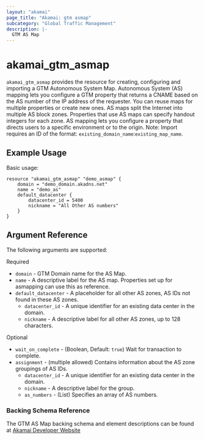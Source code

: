 ```yaml
---
layout: "akamai"
page_title: "Akamai: gtm asmap"
subcategory: "Global Traffic Management"  
description: |-
  GTM AS Map
---
```


# akamai_gtm_asmap

`akamai_gtm_asmap` provides the resource for creating, configuring and importing a GTM Autonomous System Map. Autonomous System (AS) mapping lets you configure a GTM property that returns a CNAME based on the AS number of the IP address of the requester. You can reuse maps for multiple properties or create new ones. AS maps split the Internet into multiple AS block zones. Properties that use AS maps can specify handout integers for each zone. AS mapping lets you configure a property that directs users to a specific environment or to the origin. Note: Import requires an ID of the format: `existing_domain_name`:`existing_map_name`.

## Example Usage

Basic usage:

```hcl
resource "akamai_gtm_asmap" "demo_asmap" {
    domain = "demo_domain.akadns.net"
    name = "demo_as"
    default_datacenter { 
        datacenter_id = 5400
        nickname = "All Other AS numbers"
    }
}
```

## Argument Reference

The following arguments are supported:

Required

* `domain` - GTM Domain name for the AS Map.
* `name` - A descriptive label for the AS map. Properties set up for asmapping can use this as reference.
* `default_datacenter` - A placeholder for all other AS zones, AS IDs not found in these AS zones.
  * `datacenter_id` - A unique identifier for an existing data center in the domain.
  * `nickname` - A descriptive label for all other AS zones, up to 128 characters.

Optional
 
* `wait_on_complete` - (Boolean, Default: `true`) Wait for transaction to complete.
* `assignment` - (multiple allowed) Contains information about the AS zone groupings of AS IDs.
  * `datacenter_id` - A unique identifier for an existing data center in the domain.
  * `nickname` - A descriptive label for the group.
  * `as_numbers` - (List) Specifies an array of AS numbers.

### Backing Schema Reference

The GTM AS Map backing schema and element descriptions can be found at [Akamai Developer Website](https://developer.akamai.com/api/web_performance/global_traffic_management/v1.html#asmap)

